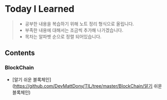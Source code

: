# Today I Learned

> - 공부한 내용을 복습하기 위해 노트 정리 형식으로 올립니다.
> - 부족한 내용에 대해서는 조금씩 추가해 나가겠습니다.
> - 목차는 알파벳 순으로 정렬 되어있습니다.

## Contents

### BlockChain

- [알기 쉬운 블록체인](https://github.com/DevMattDony/TIL/tree/master/BlockChain/알기 쉬운 블록체인)